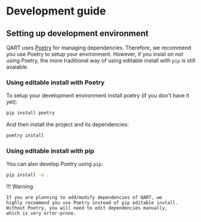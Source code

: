 # Development guide

## Setting up development environment

QART uses [Poetry](https://python-poetry.org/) for managing dependencies.
Therefore, we recommend you use Poetry to setup your environment. However,
if you insist on not using Poetry, the more traditional way of using
editable install with `pip` is still avaiable.

### Using editable install with Poetry

To setup your development environment install poetry (if you don't have it yet):

```bash
pip install poetry
```

And then install the project and its dependencies:

```bash
poetry install
```

### Using editable install with pip

You can also develop Poetry using `pip`:

```bash
pip install -e .
```

!!! Warning

    If you are planning to add/modify dependencies of QART, we
    highly recommend you use Poetry instead of pip editable install.
    Without Poetry, you will need to edit dependencies manually,
    which is very error-prone.
